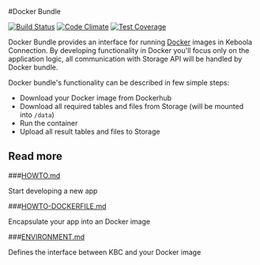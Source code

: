 #Docker Bundle

[![Build Status](https://travis-ci.org/keboola/docker-bundle.svg?branch=master)](https://travis-ci.org/keboola/docker-bundle) [![Code Climate](https://codeclimate.com/github/keboola/docker-bundle/badges/gpa.svg)](https://codeclimate.com/github/keboola/docker-bundle) [![Test Coverage](https://codeclimate.com/github/keboola/docker-bundle/badges/coverage.svg)](https://codeclimate.com/github/keboola/docker-bundle)

Docker Bundle provides an interface for running [Docker](https://www.docker.com/) images in Keboola Connection. By developing functionality in Docker you'll focus only on the application logic, all communication with Storage API will be handled by Docker bundle.

Docker bundle's functionality can be described in few simple steps:

 - Download your Docker image from Dockerhub
 - Download all required tables and files from Storage (will be mounted into `/data`)
 - Run the container
 - Upload all result tables and files to Storage

## Read more 

###[HOWTO.md](HOWTO.md) 

Start developing a new app

###[HOWTO-DOCKERFILE.md](HOWTO-DOCKERFILE.md)

Encapsulate your app into an Docker image

###[ENVIRONMENT.md](ENVIRONMENT.md)

Defines the interface between KBC and your Docker image
